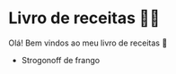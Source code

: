 # Livro de receitas :man_cook:



Olá! Bem vindos ao meu livro de receitas :wave:

- Strogonoff de frango

